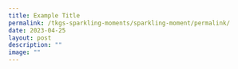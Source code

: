 ```yaml
---
title: Example Title
permalink: /tkgs-sparkling-moments/sparkling-moment/permalink/
date: 2023-04-25
layout: post
description: ""
image: ""
---
```

